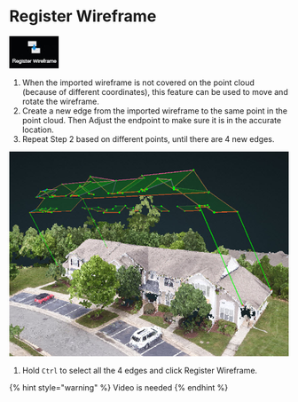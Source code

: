 # Register Wireframe

![](../.gitbook/assets/registerwireframe.jpg)

1. When the imported wireframe is not covered on the point cloud \(because of different coordinates\), this feature can be used to move and rotate the wireframe.
2. Create a new edge from the imported wireframe to the same point in the point cloud. Then Adjust the endpoint to make sure it is in the accurate location.
3. Repeat Step 2 based on different points, until there are 4 new edges.

![](../.gitbook/assets/register.jpg)

1. Hold `Ctrl` to select all the 4 edges and click Register Wireframe.

{% hint style="warning" %}
Video is needed
{% endhint %}

